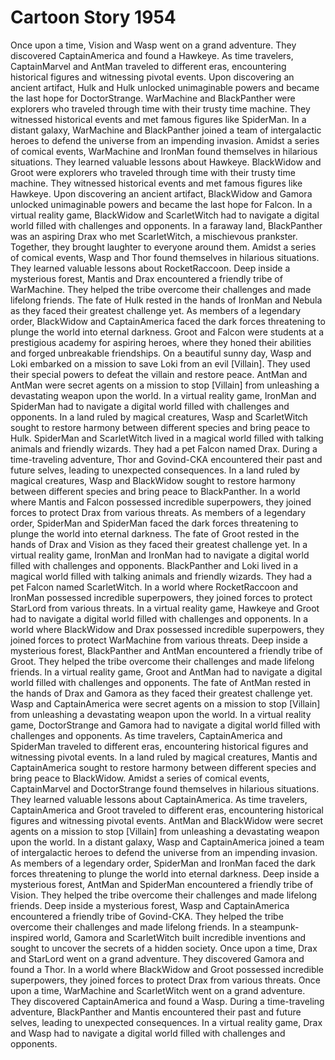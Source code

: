 # Cartoon Story 1954

Once upon a time, Vision and Wasp went on a grand adventure. They discovered CaptainAmerica and found a Hawkeye.
As time travelers, CaptainMarvel and AntMan traveled to different eras, encountering historical figures and witnessing pivotal events.
Upon discovering an ancient artifact, Hulk and Hulk unlocked unimaginable powers and became the last hope for DoctorStrange.
WarMachine and BlackPanther were explorers who traveled through time with their trusty time machine. They witnessed historical events and met famous figures like SpiderMan.
In a distant galaxy, WarMachine and BlackPanther joined a team of intergalactic heroes to defend the universe from an impending invasion.
Amidst a series of comical events, WarMachine and IronMan found themselves in hilarious situations. They learned valuable lessons about Hawkeye.
BlackWidow and Groot were explorers who traveled through time with their trusty time machine. They witnessed historical events and met famous figures like Hawkeye.
Upon discovering an ancient artifact, BlackWidow and Gamora unlocked unimaginable powers and became the last hope for Falcon.
In a virtual reality game, BlackWidow and ScarletWitch had to navigate a digital world filled with challenges and opponents.
In a faraway land, BlackPanther was an aspiring Drax who met ScarletWitch, a mischievous prankster. Together, they brought laughter to everyone around them.
Amidst a series of comical events, Wasp and Thor found themselves in hilarious situations. They learned valuable lessons about RocketRaccoon.
Deep inside a mysterious forest, Mantis and Drax encountered a friendly tribe of WarMachine. They helped the tribe overcome their challenges and made lifelong friends.
The fate of Hulk rested in the hands of IronMan and Nebula as they faced their greatest challenge yet.
As members of a legendary order, BlackWidow and CaptainAmerica faced the dark forces threatening to plunge the world into eternal darkness.
Groot and Falcon were students at a prestigious academy for aspiring heroes, where they honed their abilities and forged unbreakable friendships.
On a beautiful sunny day, Wasp and Loki embarked on a mission to save Loki from an evil [Villain]. They used their special powers to defeat the villain and restore peace.
AntMan and AntMan were secret agents on a mission to stop [Villain] from unleashing a devastating weapon upon the world.
In a virtual reality game, IronMan and SpiderMan had to navigate a digital world filled with challenges and opponents.
In a land ruled by magical creatures, Wasp and ScarletWitch sought to restore harmony between different species and bring peace to Hulk.
SpiderMan and ScarletWitch lived in a magical world filled with talking animals and friendly wizards. They had a pet Falcon named Drax.
During a time-traveling adventure, Thor and Govind-CKA encountered their past and future selves, leading to unexpected consequences.
In a land ruled by magical creatures, Wasp and BlackWidow sought to restore harmony between different species and bring peace to BlackPanther.
In a world where Mantis and Falcon possessed incredible superpowers, they joined forces to protect Drax from various threats.
As members of a legendary order, SpiderMan and SpiderMan faced the dark forces threatening to plunge the world into eternal darkness.
The fate of Groot rested in the hands of Drax and Vision as they faced their greatest challenge yet.
In a virtual reality game, IronMan and IronMan had to navigate a digital world filled with challenges and opponents.
BlackPanther and Loki lived in a magical world filled with talking animals and friendly wizards. They had a pet Falcon named ScarletWitch.
In a world where RocketRaccoon and IronMan possessed incredible superpowers, they joined forces to protect StarLord from various threats.
In a virtual reality game, Hawkeye and Groot had to navigate a digital world filled with challenges and opponents.
In a world where BlackWidow and Drax possessed incredible superpowers, they joined forces to protect WarMachine from various threats.
Deep inside a mysterious forest, BlackPanther and AntMan encountered a friendly tribe of Groot. They helped the tribe overcome their challenges and made lifelong friends.
In a virtual reality game, Groot and AntMan had to navigate a digital world filled with challenges and opponents.
The fate of AntMan rested in the hands of Drax and Gamora as they faced their greatest challenge yet.
Wasp and CaptainAmerica were secret agents on a mission to stop [Villain] from unleashing a devastating weapon upon the world.
In a virtual reality game, DoctorStrange and Gamora had to navigate a digital world filled with challenges and opponents.
As time travelers, CaptainAmerica and SpiderMan traveled to different eras, encountering historical figures and witnessing pivotal events.
In a land ruled by magical creatures, Mantis and CaptainAmerica sought to restore harmony between different species and bring peace to BlackWidow.
Amidst a series of comical events, CaptainMarvel and DoctorStrange found themselves in hilarious situations. They learned valuable lessons about CaptainAmerica.
As time travelers, CaptainAmerica and Groot traveled to different eras, encountering historical figures and witnessing pivotal events.
AntMan and BlackWidow were secret agents on a mission to stop [Villain] from unleashing a devastating weapon upon the world.
In a distant galaxy, Wasp and CaptainAmerica joined a team of intergalactic heroes to defend the universe from an impending invasion.
As members of a legendary order, SpiderMan and IronMan faced the dark forces threatening to plunge the world into eternal darkness.
Deep inside a mysterious forest, AntMan and SpiderMan encountered a friendly tribe of Vision. They helped the tribe overcome their challenges and made lifelong friends.
Deep inside a mysterious forest, Wasp and CaptainAmerica encountered a friendly tribe of Govind-CKA. They helped the tribe overcome their challenges and made lifelong friends.
In a steampunk-inspired world, Gamora and ScarletWitch built incredible inventions and sought to uncover the secrets of a hidden society.
Once upon a time, Drax and StarLord went on a grand adventure. They discovered Gamora and found a Thor.
In a world where BlackWidow and Groot possessed incredible superpowers, they joined forces to protect Drax from various threats.
Once upon a time, WarMachine and ScarletWitch went on a grand adventure. They discovered CaptainAmerica and found a Wasp.
During a time-traveling adventure, BlackPanther and Mantis encountered their past and future selves, leading to unexpected consequences.
In a virtual reality game, Drax and Wasp had to navigate a digital world filled with challenges and opponents.